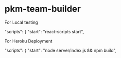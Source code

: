 # pkm-team-builder

For Local testing

  "scripts": {
     "start": "react-scripts start",


For Heroku Deployment
    
  "scripts": {
     "start": "node server/index.js && npm build",